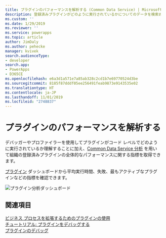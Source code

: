 ```yaml
---
title: プラグインのパフォーマンスを解析する (Common Data Service) | Microsoft Docs
description: 登録済みプラグインがどのように実行されているかについてのデータを検索および分析する方法を説明します。
ms.custom: ''
ms.date: 1/29/2019
ms.reviewer: ''
ms.service: powerapps
ms.topic: article
author: JimDaly
ms.author: pehecke
manager: kvivek
search.audienceType:
- developer
search.app:
- PowerApps
- D365CE
ms.openlocfilehash: e6a3d1a571e7a85ab328c2cd1b7e69770524d3be
ms.sourcegitcommit: 8185f87dddf05ee256491feab9873e9143535e02
ms.translationtype: HT
ms.contentlocale: ja-JP
ms.lasthandoff: 11/01/2019
ms.locfileid: "2748837"
---
```

# <a name="analyze-plug-in-performance"></a>プラグインのパフォーマンスを解析する

デバッガーやプロファイラーを使用してプラグインがコード レベルでどのように実行されているか理解することに加え、[Common Data Service 分析](/power-platform/admin/analytics-common-data-service) を用いて組織の登録済みプラグインの全体的なパフォーマンスに関する指標を取得できます。

[プラグイン](/power-platform/admin/analytics-common-data-service#plug-ins) ダッシュボードから平均実行時間、失敗、最もアクティブなプラグインなどの指標を確認できます。

![プラグイン分析ダッシュボード](media/cds-insights-plugins.png)

## <a name="see-also"></a>関連項目

[ビジネス プロセスを拡張するためのプラグインの使用](plug-ins.md)  
[チュートリアル: プラグインをデバッグする](tutorial-debug-plug-in.md)  
[プラグインのデバッグ](debug-plug-in.md)
